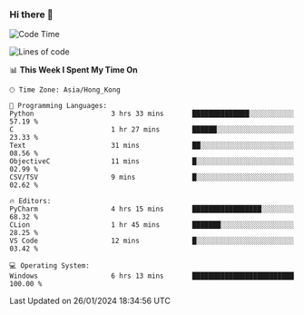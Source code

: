 ### Hi there 👋

<!--
**RoiexLee/RoiexLee** is a ✨ _special_ ✨ repository because its `README.md` (this file) appears on your GitHub profile.

Here are some ideas to get you started:

- 🔭 I’m currently working on ...
- 🌱 I’m currently learning ...
- 👯 I’m looking to collaborate on ...
- 🤔 I’m looking for help with ...
- 💬 Ask me about ...
- 📫 How to reach me: ...
- 😄 Pronouns: ...
- ⚡ Fun fact: ...
-->

<!--START_SECTION:waka-->
![Code Time](http://img.shields.io/badge/Code%20Time-473%20hrs%2024%20mins-blue)

![Lines of code](https://img.shields.io/badge/From%20Hello%20World%20I%27ve%20Written-36.7%20thousand%20lines%20of%20code-blue)

📊 **This Week I Spent My Time On** 

```text
🕑︎ Time Zone: Asia/Hong_Kong

💬 Programming Languages: 
Python                   3 hrs 33 mins       ██████████████░░░░░░░░░░░   57.19 % 
C                        1 hr 27 mins        ██████░░░░░░░░░░░░░░░░░░░   23.33 % 
Text                     31 mins             ██░░░░░░░░░░░░░░░░░░░░░░░   08.56 % 
ObjectiveC               11 mins             █░░░░░░░░░░░░░░░░░░░░░░░░   02.99 % 
CSV/TSV                  9 mins              █░░░░░░░░░░░░░░░░░░░░░░░░   02.62 % 

🔥 Editors: 
PyCharm                  4 hrs 15 mins       █████████████████░░░░░░░░   68.32 % 
CLion                    1 hr 45 mins        ███████░░░░░░░░░░░░░░░░░░   28.25 % 
VS Code                  12 mins             █░░░░░░░░░░░░░░░░░░░░░░░░   03.42 % 

💻 Operating System: 
Windows                  6 hrs 13 mins       █████████████████████████   100.00 % 
```


 Last Updated on 26/01/2024 18:34:56 UTC
<!--END_SECTION:waka-->
